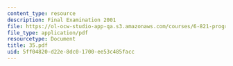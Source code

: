 ```yaml
---
content_type: resource
description: Final Examination 2001
file: https://ol-ocw-studio-app-qa.s3.amazonaws.com/courses/6-821-programming-languages-fall-2002/5ff04820d22e8dc01700ee53c485facc_35.pdf
file_type: application/pdf
resourcetype: Document
title: 35.pdf
uid: 5ff04820-d22e-8dc0-1700-ee53c485facc
---
```

